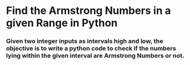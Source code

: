 # Find the Armstrong Numbers in a given Range in Python
### Given two integer inputs as intervals high and low, the objective is to write a python code to check if the numbers lying within the given interval are Armstrong Numbers or not.
